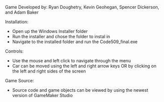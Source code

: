 Game Developed by: Ryan Doughetry, Kevin Geohegan, Spencer Dickerson, and Adam Baker

Installation:
- Open up the Windows Installer folder
- Run the installer and chose the folder to instal in
- Navigate to the installed folder and run the Code509_final.exe

Controls:
- Use the mouse and left click to navigate through the menu
- Car can be moved using the left and right arrow keys OR by clicking on 
  the left and right sides of the screen

Game Source:
- Source code and game objects can be viewed by using the newest version of
  GameMaker Studio